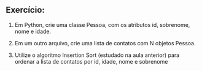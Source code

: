 ## Exercício:

1. Em Python, crie uma classe Pessoa, com os atributos id, sobrenome, nome e idade.

2.  Em um outro arquivo, crie uma lista de contatos com N objetos Pessoa.

3. Utilize o algoritmo Insertion Sort (estudado na aula anterior) para ordenar a lista de contatos por id, idade, nome e sobrenome